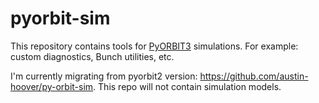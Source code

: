 # pyorbit-sim

This repository contains tools for [PyORBIT3](https://github.com/PyORBIT-Collaboration/PyORBIT3) simulations. For example: custom diagnostics, Bunch utilities, etc.

I'm currently migrating from pyorbit2 version: https://github.com/austin-hoover/py-orbit-sim. This repo will not contain simulation models.
